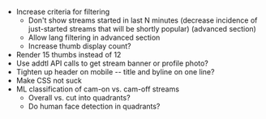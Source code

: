 * Increase criteria for filtering
  * Don't show streams started in last N minutes (decrease incidence of just-started streams that will be shortly popular) (advanced section)
  * Allow lang filtering in advanced section
  * Increase thumb display count?
* Render 15 thumbs instead of 12
* Use addtl API calls to get stream banner or profile photo?
* Tighten up header on mobile -- title and byline on one line?
* Make CSS not suck
* ML classification of cam-on vs. cam-off streams
  * Overall vs. cut into quadrants?
  * Do human face detection in quadrants?
